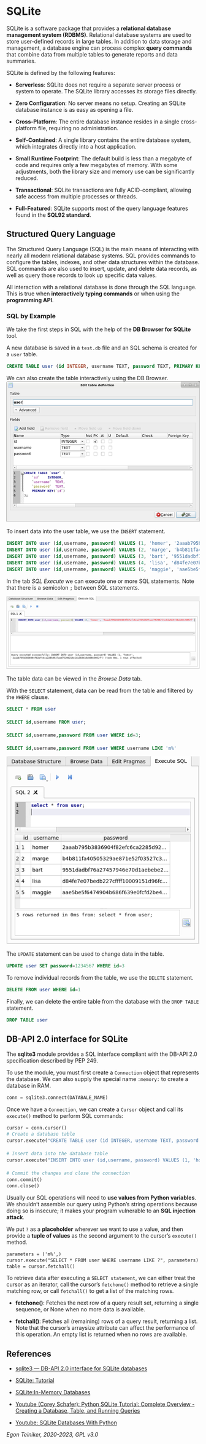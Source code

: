 # SQLite 

SQLite is a software package that provides a **relational database management system (RDBMS)**. 
Relational database systems are used to store user-defined records in large tables. 
In addition to data storage and management, a database engine can process complex **query commands** 
that combine data from multiple tables to generate reports and data summaries.

SQLite is defined by the following features: 
* **Serverless**: SQLite does not require a separate server process or system to operate. 
    The SQLite library accesses its storage files directly. 
    
* **Zero Configuration**: No server means no setup. 
    Creating an SQLite database instance is as easy as opening a file. 
    
* **Cross-Platform**: The entire database instance resides in a single cross-platform file, 
    requiring no administration. 
    
* **Self-Contained**: A single library contains the entire database system, which integrates 
    directly into a host application.

* **Small Runtime Footprint**: The default build is less than a megabyte of code and requires only 
    a few megabytes of memory. With some adjustments, both the library size and memory use can be 
    significantly reduced. 
    
* **Transactional**: SQLite transactions are fully ACID-compliant, allowing safe access from 
    multiple processes or threads. 
    
* **Full-Featured**: SQLite supports most of the query language features found in the **SQL92 standard**. 



## Structured Query Language 

The Structured Query Language (SQL) is the main means of interacting with nearly all modern 
relational database systems. 
SQL provides commands to configure the tables, indexes, and other data structures within the 
database. 
SQL commands are also used to insert, update, and delete data records, as well as query those 
records to look up specific data values.

All interaction with a relational database is done through the SQL language. 
This is true when **interactively typing commands** or when using the **programming API**.

### SQL by Example

We take the first steps in SQL with the help of the **DB Browser for SQLite** tool.

A new database is saved in a `test.db` file and an SQL schema is created for a `user` table.

```SQL
CREATE TABLE user (id INTEGER, username TEXT, password TEXT, PRIMARY KEY(id))
```

We can also create the table interactively using the DB Browser.
![DB Browser - Create](figures/db-browser-create.png)

To insert data into the user table, we use the `INSERT` statement.
```SQL
INSERT INTO user (id,username, password) VALUES (1, 'homer', '2aaab795b3836904f82efc6ca2285d927aed75206214e1da383418eb90c9052f');
INSERT INTO user (id,username, password) VALUES (2, 'marge', 'b4b811fa40505329ae871e52f03527c3720c9af7fb8607819658535c5484c41e');
INSERT INTO user (id,username, password) VALUES (3, 'bart', '9551dadbf76a27457946e70d1aebebe2132f8d3bce6378d216c11853524dd3a6');
INSERT INTO user (id,username, password) VALUES (4, 'lisa', 'd84fe7e07bedb227cffff10009151d96fc944f6a1bd37cff60e8e4626a1eb1c3');
INSERT INTO user (id,username, password) VALUES (5, 'maggie', 'aae5be5f6474904b686f639e0fcfd2be440121cd889fa381a94b71750758345e');
```
In the tab _SQL Execute_ we can execute one or more SQL statements. 
Note that there is a semicolon `;` between SQL statements.

![DB Browser - Create](figures/db-browser-insert.png)

The table data can be viewed in the _Browse Data_ tab.

With the `SELECT` statement, data can be read from the table and filtered by the `WHERE` clause.

```SQL
SELECT * FROM user

SELECT id,username FROM user;

SELECT id,username,password FROM user WHERE id=3;

SELECT id,username,password FROM user WHERE username LIKE 'm%'
```
![DB Browser - Create](figures/db-browser-select.png)

The `UPDATE` statement can be used to change data in the table.
```SQL
UPDATE user SET password=1234567 WHERE id=3
```

To remove individual records from the table, we use the `DELETE` statement.
```SQL
DELETE FROM user WHERE id=1
```

Finally, we can delete the entire table from the database with the `DROP TABLE` statement.
```SQL
DROP TABLE user
```

## DB-API 2.0 interface for SQLite

The **sqlite3** module provides a SQL interface compliant with the DB-API 2.0 specification described by PEP 249.

To use the module, you must first create a `Connection` object that represents the database.
We can also supply the special name `:memory:` to create a database in RAM.
```Python
conn = sqlite3.connect(DATABALE_NAME)
```

Once we have a `Connection`, we can create a `Cursor` object and call its `execute()` method 
to perform SQL commands:
```Python
cursor = conn.cursor()
# Create a database table
cursor.execute("CREATE TABLE user (id INTEGER, username TEXT, password TEXT, PRIMARY KEY(id))")

# Insert data into the database table
cursor.execute("INSERT INTO user (id,username, password) VALUES (1, 'homer' '2aaab795b3836904f82efc6ca2285d927aed75206214e1da383418eb90c9052f')")

# Commit the changes and close the connection
conn.commit()
conn.close()
```

Usually our SQL operations will need to **use values from Python variables**. 
We shouldn’t assemble our query using Python’s string operations because doing so is insecure; it makes your program vulnerable to an **SQL injection attack**.

We put `?` as a **placeholder** wherever we want to use a value, and then 
provide a **tuple of values** as the second argument to the cursor’s `execute()` method. 
```
parameters = ('m%',)
cursor.execute("SELECT * FROM user WHERE username LIKE ?", parameters)
table = cursor.fetchall()
```

To retrieve data after executing a `SELECT statement`, we can either treat the 
cursor as an iterator, call the cursor’s `fetchone()` method to retrieve a single matching row, or call `fetchall()` to get a list of the matching rows.

* **fetchone()**: 
    Fetches the next row of a query result set, returning a single sequence, or None when no more data is available.

* **fetchall()**:
Fetches all (remaining) rows of a query result, returning a list. Note that the cursor’s arraysize attribute can affect the performance of this operation. An empty list is returned when no rows are available.

## References
* [sqlite3 — DB-API 2.0 interface for SQLite databases](https://docs.python.org/3.8/library/sqlite3.html)
* [SQLite: Tutorial](https://www.sqlitetutorial.net/)
* [SQLite:In-Memory Databases](https://www.sqlite.org/inmemorydb.html)

* [Youtube (Corey Schafer): Python SQLite Tutorial: Complete Overview - Creating a Database, Table, and Running Queries](https://youtu.be/pd-0G0MigUA)
* [Youtube: SQLite Databases With Python](https://youtu.be/byHcYRpMgI4)

*Egon Teiniker, 2020-2023, GPL v3.0*